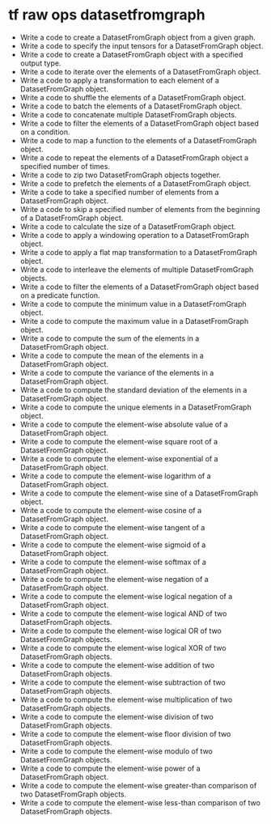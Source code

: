 # tf raw ops datasetfromgraph

- Write a code to create a DatasetFromGraph object from a given graph.
- Write a code to specify the input tensors for a DatasetFromGraph object.
- Write a code to create a DatasetFromGraph object with a specified output type.
- Write a code to iterate over the elements of a DatasetFromGraph object.
- Write a code to apply a transformation to each element of a DatasetFromGraph object.
- Write a code to shuffle the elements of a DatasetFromGraph object.
- Write a code to batch the elements of a DatasetFromGraph object.
- Write a code to concatenate multiple DatasetFromGraph objects.
- Write a code to filter the elements of a DatasetFromGraph object based on a condition.
- Write a code to map a function to the elements of a DatasetFromGraph object.
- Write a code to repeat the elements of a DatasetFromGraph object a specified number of times.
- Write a code to zip two DatasetFromGraph objects together.
- Write a code to prefetch the elements of a DatasetFromGraph object.
- Write a code to take a specified number of elements from a DatasetFromGraph object.
- Write a code to skip a specified number of elements from the beginning of a DatasetFromGraph object.
- Write a code to calculate the size of a DatasetFromGraph object.
- Write a code to apply a windowing operation to a DatasetFromGraph object.
- Write a code to apply a flat map transformation to a DatasetFromGraph object.
- Write a code to interleave the elements of multiple DatasetFromGraph objects.
- Write a code to filter the elements of a DatasetFromGraph object based on a predicate function.
- Write a code to compute the minimum value in a DatasetFromGraph object.
- Write a code to compute the maximum value in a DatasetFromGraph object.
- Write a code to compute the sum of the elements in a DatasetFromGraph object.
- Write a code to compute the mean of the elements in a DatasetFromGraph object.
- Write a code to compute the variance of the elements in a DatasetFromGraph object.
- Write a code to compute the standard deviation of the elements in a DatasetFromGraph object.
- Write a code to compute the unique elements in a DatasetFromGraph object.
- Write a code to compute the element-wise absolute value of a DatasetFromGraph object.
- Write a code to compute the element-wise square root of a DatasetFromGraph object.
- Write a code to compute the element-wise exponential of a DatasetFromGraph object.
- Write a code to compute the element-wise logarithm of a DatasetFromGraph object.
- Write a code to compute the element-wise sine of a DatasetFromGraph object.
- Write a code to compute the element-wise cosine of a DatasetFromGraph object.
- Write a code to compute the element-wise tangent of a DatasetFromGraph object.
- Write a code to compute the element-wise sigmoid of a DatasetFromGraph object.
- Write a code to compute the element-wise softmax of a DatasetFromGraph object.
- Write a code to compute the element-wise negation of a DatasetFromGraph object.
- Write a code to compute the element-wise logical negation of a DatasetFromGraph object.
- Write a code to compute the element-wise logical AND of two DatasetFromGraph objects.
- Write a code to compute the element-wise logical OR of two DatasetFromGraph objects.
- Write a code to compute the element-wise logical XOR of two DatasetFromGraph objects.
- Write a code to compute the element-wise addition of two DatasetFromGraph objects.
- Write a code to compute the element-wise subtraction of two DatasetFromGraph objects.
- Write a code to compute the element-wise multiplication of two DatasetFromGraph objects.
- Write a code to compute the element-wise division of two DatasetFromGraph objects.
- Write a code to compute the element-wise floor division of two DatasetFromGraph objects.
- Write a code to compute the element-wise modulo of two DatasetFromGraph objects.
- Write a code to compute the element-wise power of a DatasetFromGraph object.
- Write a code to compute the element-wise greater-than comparison of two DatasetFromGraph objects.
- Write a code to compute the element-wise less-than comparison of two DatasetFromGraph objects.